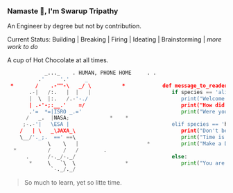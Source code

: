 ### Namaste 🙏, I'm Swarup Tripathy

An Engineer by degree but not by contribution.

Current Status: Building | Breaking | Firing | Ideating | Brainstorming | _more work to do_

A cup of Hot Chocolate at all times.


</div>


```python
            _..._    . HUMAN, PHONE HOME     . .                           *                ..
          .'     '.'     _                         
 *       /    .-""-\   _/ \          *            def message_to_reader(species):         *
       .-|   /:.   |  |   |                          if species == 'alien':
       |  \  |:.   /.-'-./                              print("Welcome to Earth! \n")                  .
       | .-'-;:__.'    =/                               print("How did you find us? \n")
       .'=  *=|ISRO _.='                                print("Were you already living amongst us? ")
      /   _.  |NASA;             *    *                        
     ;-.-'|   \ESA |                                 elif species == 'human':                  *
    /   | \   _\JAXA_\                                  print("Don't be so Lazy \n")
    \__/'._;.  ==' ==\                                  print("Time is less \n")
             \    \   |                      *          print("Make a Difference")             .*
  *          /    /   /        .
      .      /-._/-._/                               else:
       *     \   `\  \                *                 print("You are a higher dimensional being!")
              `-._/._/                                  

```

  </div>

> So much to learn, yet so litte time. 
